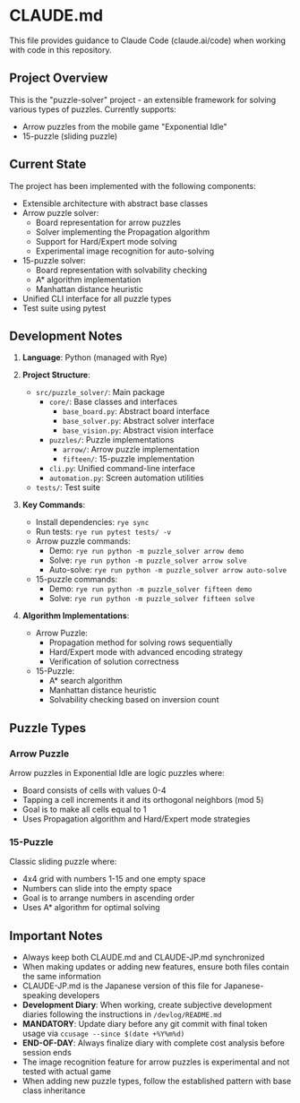 # CLAUDE.md

This file provides guidance to Claude Code (claude.ai/code) when working with code in this repository.

## Project Overview

This is the "puzzle-solver" project - an extensible framework for solving various types of puzzles. Currently supports:
- Arrow puzzles from the mobile game "Exponential Idle"
- 15-puzzle (sliding puzzle)

## Current State

The project has been implemented with the following components:
- Extensible architecture with abstract base classes
- Arrow puzzle solver:
  - Board representation for arrow puzzles
  - Solver implementing the Propagation algorithm
  - Support for Hard/Expert mode solving
  - Experimental image recognition for auto-solving
- 15-puzzle solver:
  - Board representation with solvability checking
  - A* algorithm implementation
  - Manhattan distance heuristic
- Unified CLI interface for all puzzle types
- Test suite using pytest

## Development Notes

1. **Language**: Python (managed with Rye)

2. **Project Structure**:
   - `src/puzzle_solver/`: Main package
     - `core/`: Base classes and interfaces
       - `base_board.py`: Abstract board interface
       - `base_solver.py`: Abstract solver interface
       - `base_vision.py`: Abstract vision interface
     - `puzzles/`: Puzzle implementations
       - `arrow/`: Arrow puzzle implementation
       - `fifteen/`: 15-puzzle implementation
     - `cli.py`: Unified command-line interface
     - `automation.py`: Screen automation utilities
   - `tests/`: Test suite

3. **Key Commands**:
   - Install dependencies: `rye sync`
   - Run tests: `rye run pytest tests/ -v`
   - Arrow puzzle commands:
     - Demo: `rye run python -m puzzle_solver arrow demo`
     - Solve: `rye run python -m puzzle_solver arrow solve`
     - Auto-solve: `rye run python -m puzzle_solver arrow auto-solve`
   - 15-puzzle commands:
     - Demo: `rye run python -m puzzle_solver fifteen demo`
     - Solve: `rye run python -m puzzle_solver fifteen solve`

4. **Algorithm Implementations**:
   - Arrow Puzzle:
     - Propagation method for solving rows sequentially
     - Hard/Expert mode with advanced encoding strategy
     - Verification of solution correctness
   - 15-Puzzle:
     - A* search algorithm
     - Manhattan distance heuristic
     - Solvability checking based on inversion count

## Puzzle Types

### Arrow Puzzle
Arrow puzzles in Exponential Idle are logic puzzles where:
- Board consists of cells with values 0-4
- Tapping a cell increments it and its orthogonal neighbors (mod 5)
- Goal is to make all cells equal to 1
- Uses Propagation algorithm and Hard/Expert mode strategies

### 15-Puzzle
Classic sliding puzzle where:
- 4x4 grid with numbers 1-15 and one empty space
- Numbers can slide into the empty space
- Goal is to arrange numbers in ascending order
- Uses A* algorithm for optimal solving

## Important Notes

- Always keep both CLAUDE.md and CLAUDE-JP.md synchronized
- When making updates or adding new features, ensure both files contain the same information
- CLAUDE-JP.md is the Japanese version of this file for Japanese-speaking developers
- **Development Diary**: When working, create subjective development diaries following the instructions in `/devlog/README.md`
- **MANDATORY**: Update diary before any git commit with final token usage via `ccusage --since $(date +%Y%m%d)`
- **END-OF-DAY**: Always finalize diary with complete cost analysis before session ends
- The image recognition feature for arrow puzzles is experimental and not tested with actual game
- When adding new puzzle types, follow the established pattern with base class inheritance